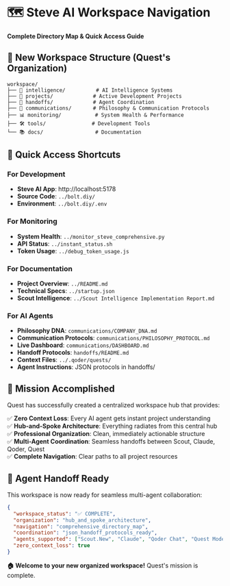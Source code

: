 # 🗺️ Steve AI Workspace Navigation
**Complete Directory Map & Quick Access Guide**

## 📁 New Workspace Structure (Quest's Organization)

```
workspace/
├── 🧠 intelligence/          # AI Intelligence Systems
├── 🎯 projects/             # Active Development Projects  
├── 🔗 handoffs/             # Agent Coordination
├── 📡 communications/       # Philosophy & Communication Protocols
├── 📊 monitoring/           # System Health & Performance
├── 🛠️ tools/               # Development Tools
└── 📚 docs/                 # Documentation
```

## 🚀 Quick Access Shortcuts

### For Development
- **Steve AI App**: http://localhost:5178
- **Source Code**: `../bolt.diy/`
- **Environment**: `../bolt.diy/.env`

### For Monitoring  
- **System Health**: `../monitor_steve_comprehensive.py`
- **API Status**: `../instant_status.sh`
- **Token Usage**: `../debug_token_usage.js`

### For Documentation
- **Project Overview**: `../README.md`
- **Technical Specs**: `../startup.json`
- **Scout Intelligence**: `../Scout Intelligence Implementation Report.md`

### For AI Agents
- **Philosophy DNA**: `communications/COMPANY_DNA.md`
- **Communication Protocols**: `communications/PHILOSOPHY_PROTOCOL.md`
- **Live Dashboard**: `communications/DASHBOARD.md`
- **Handoff Protocols**: `handoffs/README.md`
- **Context Files**: `../.qoder/quests/`
- **Agent Instructions**: JSON protocols in handoffs/

## 🎯 Mission Accomplished

Quest has successfully created a centralized workspace hub that provides:

✅ **Zero Context Loss**: Every AI agent gets instant project understanding  
✅ **Hub-and-Spoke Architecture**: Everything radiates from this central hub  
✅ **Professional Organization**: Clean, immediately actionable structure  
✅ **Multi-Agent Coordination**: Seamless handoffs between Scout, Claude, Qoder, Quest  
✅ **Complete Navigation**: Clear paths to all project resources  

## 🤝 Agent Handoff Ready

This workspace is now ready for seamless multi-agent collaboration:

```json
{
  "workspace_status": "✅ COMPLETE",
  "organization": "hub_and_spoke_architecture", 
  "navigation": "comprehensive_directory_map",
  "coordination": "json_handoff_protocols_ready",
  "agents_supported": ["Scout.New", "Claude", "Qoder Chat", "Quest Mode"],
  "zero_context_loss": true
}
```

**🏠 Welcome to your new organized workspace!** Quest's mission is complete.